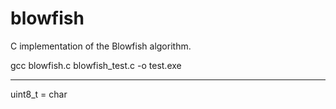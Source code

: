 # blowfish
C implementation of the Blowfish algorithm.

gcc blowfish.c blowfish_test.c -o test.exe

-------------------------------------------
uint8_t = char